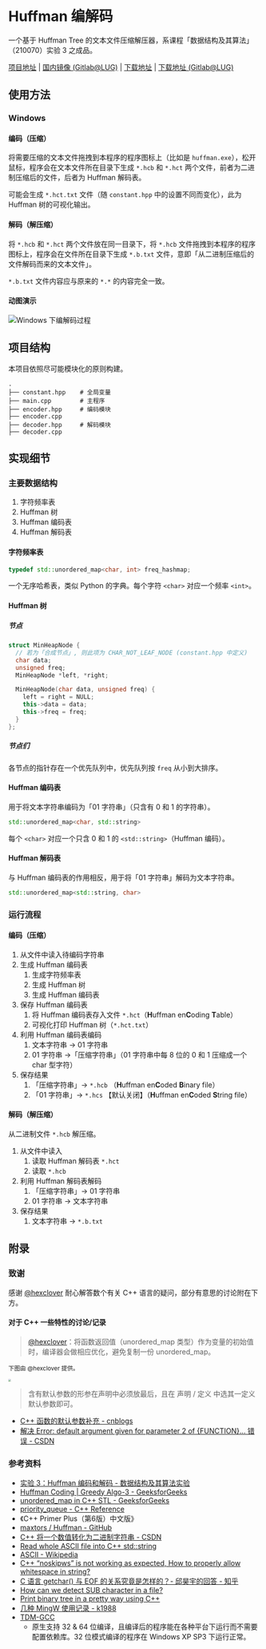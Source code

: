 # Huffman 编解码

一个基于 Huffman Tree 的文本文件压缩解压器，系课程「数据结构及其算法」（210070）实验 3 之成品。

[项目地址](https://github.com/JiangGua/210070-huffman) | [国内镜像 (Gitlab@LUG)](https://git.lug.ustc.edu.cn/JiangGua/210070-huffman) | [下载地址](https://github.com/JiangGua/210070-huffman/releases/latest) | [下载地址 (Gitlab@LUG)](https://git.lug.ustc.edu.cn/JiangGua/210070-huffman/-/releases)



## 使用方法

### Windows

#### 编码（压缩）

将需要压缩的文本文件拖拽到本程序的程序图标上（比如是 `huffman.exe`），松开鼠标，程序会在文本文件所在目录下生成 `*.hcb` 和 `*.hct` 两个文件，前者为二进制压缩后的文件，后者为 Huffman 解码表。

可能会生成 `*.hct.txt` 文件（随 `constant.hpp` 中的设置不同而变化），此为 Huffman 树的可视化输出。

#### 解码（解压缩）

将 `*.hcb` 和 `*.hct` 两个文件放在同一目录下，将 `*.hcb` 文件拖拽到本程序的程序图标上，程序会在文件所在目录下生成 `*.b.txt` 文件，意即「从二进制压缩后的文件解码而来的文本文件」。

`*.b.txt` 文件内容应与原来的 `*.*` 的内容完全一致。

#### 动图演示

![Windows 下编解码过程](https://cdn.jsdelivr.net/gh/jonbgua/jonbgua-com-picbed@master/20201208215553.gif)



## 项目结构

本项目依照尽可能模块化的原则构建。

```
.
├── constant.hpp	# 全局变量
├── main.cpp		# 主程序
├── encoder.hpp		# 编码模块
├── encoder.cpp
├── decoder.hpp		# 解码模块
├── decoder.cpp
```



## 实现细节

### 主要数据结构

1. 字符频率表
2. Huffman 树
3. Huffman 编码表
4. Huffman 解码表

#### 字符频率表

```c++
typedef std::unordered_map<char, int> freq_hashmap;
```

一个无序哈希表，类似 Python 的字典。每个字符 `<char>` 对应一个频率 `<int>`。

#### Huffman 树

##### 节点

```c++
struct MinHeapNode {
  // 若为「合成节点」, 则此项为 CHAR_NOT_LEAF_NODE (constant.hpp 中定义)
  char data;
  unsigned freq;
  MinHeapNode *left, *right;

  MinHeapNode(char data, unsigned freq) {
    left = right = NULL;
    this->data = data;
    this->freq = freq;
  }
};
```

##### 节点们

各节点的指针存在一个优先队列中，优先队列按 `freq` 从小到大排序。

#### Huffman 编码表

用于将文本字符串编码为「01 字符串」（只含有 0 和 1 的字符串）。

```c++
std::unordered_map<char, std::string>
```

每个 `<char>` 对应一个只含 0 和 1 的 `<std::string>`（Huffman 编码）。

#### Huffman 解码表

与 Huffman 编码表的作用相反，用于将「01 字符串」解码为文本字符串。

```c++
std::unordered_map<std::string, char>
```



### 运行流程

#### 编码（压缩）

1. 从文件中读入待编码字符串
2. 生成 Huffman 编码表
   1. 生成字符频率表
   2. 生成 Huffman 树
   3. 生成 Huffman 编码表
3. 保存 Huffman 编码表
   1. 将 Huffman 编码表存入文件 `*.hct`（**H**uffman en**C**oding **T**able）
   2. 可视化打印 Huffman 树（`*.hct.txt`）
4. 利用 Huffman 编码表编码
   1. 文本字符串 → 01 字符串
   2. 01 字符串 →「压缩字符串」（01 字符串中每 8 位的 0 和 1 压缩成一个 char 型字符）
5. 保存结果
   1. 「压缩字符串」→ `*.hcb` （**H**uffman en**C**oded **B**inary file）
   2. 「01 字符串」→ `*.hcs` 【默认关闭】（**H**uffman en**C**oded **S**tring file）

#### 解码（解压缩）

从二进制文件 `*.hcb` 解压缩。

1. 从文件中读入
   1. 读取 Huffman 解码表 `*.hct`
   2. 读取 `*.hcb`
2. 利用 Huffman 解码表解码
   1. 「压缩字符串」→ 01 字符串
   2. 01 字符串 → 文本字符串
3. 保存结果
   1. 文本字符串 → `*.b.txt`



## 附录

### 致谢

感谢 [@hexclover](https://github.com/hexclover) 耐心解答数个有关 C++ 语言的疑问，部分有意思的讨论附在下方。

#### 对于 C++ 一些特性的讨论/记录

> [@hexclover](https://github.com/hexclover)：将函数返回值（unordered_map 类型）作为变量的初始值时，编译器会做相应优化，避免复制一份 unordered_map。

<small>下图由 @hexclover 提供。</small>

<img src="https://cdn.jsdelivr.net/gh/jonbgua/jonbgua-com-picbed@master/20201030203935.jpg" style="zoom:33%;" />

> 含有默认参数的形参在声明中必须放最后，且在 声明 / 定义 中选其一定义默认参数即可。

- [C++ 函数的默认参数补充 - cnblogs](https://www.cnblogs.com/chenke1731/p/9651275.html)
- [解决 Error: default argument given for parameter 2 of {FUNCTION}... 错误 - CSDN](https://blog.csdn.net/weixin_36888577/article/details/79872036)

### 参考资料

- [实验 3：Huffman 编码和解码 - 数据结构及其算法实验](http://staff.ustc.edu.cn/~dongeliu/dsa/exp3.html)
- [Huffman Coding | Greedy Algo-3 - GeeksforGeeks](https://www.geeksforgeeks.org/huffman-coding-greedy-algo-3/)
- [unordered_map in C++ STL - GeeksforGeeks](https://www.geeksforgeeks.org/unordered_map-in-cpp-stl/)
- [priority_queue - C++ Reference](http://www.cplusplus.com/reference/queue/priority_queue/)
- 《C++ Primer Plus（第6版）中文版》
- [maxtors / Huffman - GitHub](https://github.com/maxtors/Huffman/blob/master/Huffman.cpp#L182)
- [C++ 将一个数值转化为二进制字符串 - CSDN](https://blog.csdn.net/chuoyunfei4184/article/details/100980312)
- [Read whole ASCII file into C++ std::string](https://www.tutorialspoint.com/Read-whole-ASCII-file-into-Cplusplus-std-string)
- [ASCII - Wikipedia](https://zh.wikipedia.org/wiki/ASCII)
- [C++ “noskipws” is not working as expected, How to properly allow whitespace in string?](https://stackoverflow.com/questions/59904251/c-noskipws-is-not-working-as-expected-how-to-properly-allow-whitespace-in-s)
- [C 语言 getchar() 与 EOF 的关系究竟是怎样的？- 邱昊宇的回答 - 知乎](https://www.zhihu.com/question/278363419/answer/401653803)
- [How can we detect SUB character in a file?](https://stackoverflow.com/questions/23632640/how-can-we-detect-sub-character-in-a-file)
- [Print binary tree in a pretty way using C++](https://stackoverflow.com/questions/36802354/print-binary-tree-in-a-pretty-way-using-c)
- [几种 MingW 使用记录 - k1988](https://baba.zhaoxiuyuan.com/2017/09/121_mingw_record/)
- [TDM-GCC](https://jmeubank.github.io/tdm-gcc/)
  - 原生支持 32 & 64 位编译，且编译后的程序能在各种平台下运行而不需要配置依赖库。32 位模式编译的程序在 Windows XP SP3 下运行正常。
